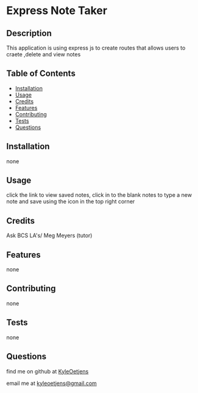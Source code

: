 # Express Note Taker

## Description  

This application is using express js to create routes that allows users to craete ,delete and view notes

## Table of Contents

- [Installation](#installation)
- [Usage](#usage)
- [Credits](#credits)
- [Features](#features)
- [Contributing](#contributing)
- [Tests](#tests)
- [Questions](#questions)


## Installation

none

## Usage

click the link to view saved notes, click in to the blank notes to type a new note and save using the icon in the top right corner
## Credits  

Ask BCS LA's/ Meg Meyers (tutor)


## Features  

none


## Contributing  

none


## Tests

none

## Questions
find me on github at [KyleOetjens](https://github.com/KyleOetjens)  
  
email me at kyleoetjens@gmail.com